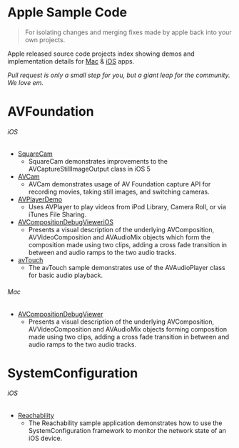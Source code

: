 Apple Sample Code
===============

>For isolating changes and merging fixes made by apple back into your own projects.

Apple released source code projects index showing demos and implementation details for [Mac][2] & [iOS][1] apps.

*Pull request is only a small step for you, but a giant leap for the community. We love em.*

# AVFoundation
###### iOS
 * [SquareCam](https://github.com/sugarso/AppleSampleCode/tree/master/iOS/AVFoundation/SquareCam)
   * SquareCam demonstrates improvements to the AVCaptureStillImageOutput class in iOS 5
 * [AVCam](https://github.com/sugarso/AppleSampleCode/tree/master/iOS/AVFoundation/AVCam)
   * AVCam demonstrates usage of AV Foundation capture API for recording movies, taking still images, and switching cameras.
 * [AVPlayerDemo](https://github.com/sugarso/AppleSampleCode/tree/master/iOS/AVFoundation/AVPlayerDemo) 
   * Uses AVPlayer to play videos from iPod Library, Camera Roll, or via iTunes File Sharing.
 * [AVCompositionDebugVieweriOS](https://github.com/sugarso/AppleSampleCode/tree/master/iOS/AVFoundation/AVCompositionDebugVieweriOS)
   * Presents a visual description of the underlying AVComposition, AVVideoComposition and AVAudioMix objects which form the composition made using two clips, adding a cross fade transition in between and audio ramps to the two audio tracks.
 * [avTouch](https://github.com/sugarso/AppleSampleCode/tree/master/iOS/AVFoundation/avTouch)
   * The avTouch sample demonstrates use of the AVAudioPlayer class for basic audio playback.
###### Mac
 * [AVCompositionDebugViewer](https://github.com/sugarso/AppleSampleCode/tree/master/Mac/AVFoundation/AVCompositionDebugViewer)
   * Presents a visual description of the underlying AVComposition, AVVideoComposition and AVAudioMix objects forming composition made using two clips, adding a cross fade transition in between and audio ramps to the two audio tracks.

# SystemConfiguration
###### iOS
 * [Reachability](https://github.com/sugarso/AppleSampleCode/tree/master/iOS/SystemConfiguration/Reachability)
   * The Reachability sample application demonstrates how to use the SystemConfiguration framework to monitor the network state of an iOS device.



[1]: https://developer.apple.com/library/ios/navigation/#section=Resource%20Types&topic=Sample%20Code
[2]: https://developer.apple.com/library/mac/navigation/index.html#topic=Sample+Code&section=Resource+Types
